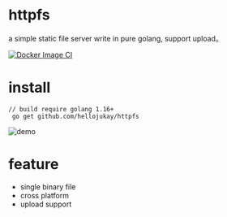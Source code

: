 # httpfs
a simple static file server write in pure golang, support upload。


[![Docker Image CI](https://github.com/hellojukay/httpfs/actions/workflows/docker-image.yml/badge.svg?branch=master)](https://github.com/hellojukay/httpfs/actions/workflows/docker-image.yml)


# install
```shell
// build require golang 1.16+
 go get github.com/hellojukay/httpfs
 ```
![demo](demo.gif)
# feature
* single binary file
* cross platform
* upload support
